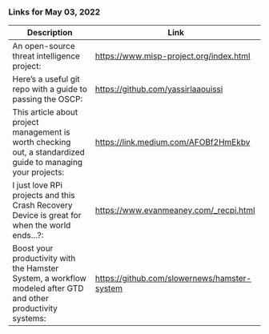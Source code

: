 ### Links for May 03, 2022

Description | Link
------------ | ------------
An open-source threat intelligence project: | https://www.misp-project.org/index.html
Here’s a useful git repo with a guide to passing the OSCP: | https://github.com/yassirlaaouissi
This article about project management is worth checking out, a standardized guide to managing your projects: | https://link.medium.com/AFOBf2HmEkbv
I just love RPi projects and this Crash Recovery Device is great for when the world ends…?: | https://www.evanmeaney.com/_recpi.html
Boost your productivity with the Hamster System, a workflow modeled after GTD and other productivity systems: | https://github.com/slowernews/hamster-system
